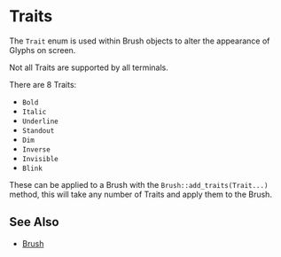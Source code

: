 # Traits

The `Trait` enum is used within Brush objects to alter the appearance of Glyphs
on screen.

Not all Traits are supported by all terminals.

There are 8 Traits:

- `Bold`
- `Italic`
- `Underline`
- `Standout`
- `Dim`
- `Inverse`
- `Invisible`
- `Blink`

These can be applied to a Brush with the `Brush::add_traits(Trait...)` method,
this will take any number of Traits and apply them to the Brush.

## See Also

- [Brush](brush.md)
